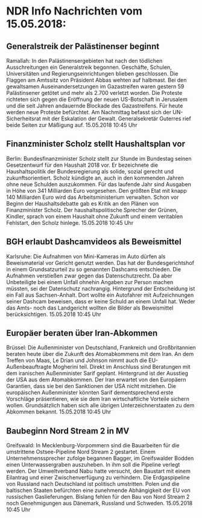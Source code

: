 # NDR Info Nachrichten vom 15.05.2018:


## Generalstreik der Palästinenser beginnt
Ramallah: In den Palästinensergebieten hat nach den tödlichen Ausschreitungen ein Generalstreik begonnen. Geschäfte, Schulen, Universitäten und Regierungseinrichtungen blieben geschlossen. Die Flaggen am Amtssitz von Präsident Abbas wehten auf halbmast. Bei den gewaltsamen Auseinandersetzungen im Gazastreifen waren gestern 59 Palästinsener getötet und mehr als 2.700 verletzt worden. Die Proteste richteten sich gegen die Eröffnung der neuen US-Botschaft in Jerusalem und die seit Jahren andauernde Blockade des Gazastreifens. Für heute werden neue Proteste befürchtet. Am Nachmittag befasst sich der UN-Sicherheitsrat mit der Eskalation der Gewalt. Generalsekretär Guterres rief beide Seiten zur Mäßigung auf. 15.05.2018 10:45 Uhr 

## Finanzminister Scholz stellt Haushaltsplan vor
Berlin: Bundesfinanzminister Scholz stellt zur Stunde im Bundestag seinen Gesetzentwurf für den Haushalt 2018 vor. Er bezeichnete die Haushaltspolitik der Bundesregierung als solide, sozial gerecht und zukunftsorientiert. Scholz kündigte an, auch in den kommenden Jahren ohne neue Schulden auszukommen. Für das laufende Jahr sind Ausgaben in Höhe von 341 Milliarden Euro vorgesehen. Den größten Etat mit knapp 140 Milliarden Euro wird das Arbeitsministerium verwalten. Schon vor Beginn der Haushaltsdebatte gab es Kritik an den Plänen von Finanzminister Scholz. Der haushaltspolitische Sprecher der Grünen, Kindler, sprach von einem Haushalt ohne Zukunft und einem veritablen Fehlstart, den Scholz hinlege. 15.05.2018 10:45 Uhr 

## BGH erlaubt Dashcamvideos als Beweismittel
Karlsruhe: Die Aufnahmen von Mini-Kameras im Auto dürfen als Beweismaterial vor Gericht genutzt werden. Das hat der Bundesgerichtshof in einem Grundsatzurteil zu so genannten Dashcams entschieden. Die Aufnahmen verstießen zwar gegen das Datenschutzrecht. Da aber Unbeteiligte bei einem Unfall ohnehin Angaben zur Person machen müssten, sei der Datenschutz nachrangig. Hintergrund der Entscheidung ist ein Fall aus Sachsen-Anhalt. Dort wollte ein Autofahrer mit Aufzeichnungen seiner Dashcam beweisen, dass er keine Schuld an einem Unfall hat. Weder das Amts- noch das Landgericht wollten die Bilder als Beweismittel berücksichtigen. 15.05.2018 10:45 Uhr 

## Europäer beraten über Iran-Abkommen
Brüssel:	Die Außenminister von Deutschland, Frankreich und Großbritannien beraten heute über die Zukunft des Atomabkommens mit dem Iran. An dem Treffen von Maas, Le Drian und Johnson nimmt auch die EU-Außenbeauftragte Mogherini teil. Direkt im Anschluss sind Beratungen mit dem iranischen Außenminister Sarif geplant. Hintergrund ist der Ausstieg der USA aus dem Atomabkommen. Der Iran erwartet von den Europäern Garantien, dass sie bei den Sanktionen der USA nicht mitziehen. Die europäischen Außenminister könnten Sarif dementsprechend erste Vorschläge präsentieren, wie sie dem Iran wirtschaftliche Vorteile sichern wollen. Grundsätzlich haben sich alle übrigen Unterzeichnerstaaten zu dem Abkommen bekannt. 15.05.2018 10:45 Uhr 

## Baubeginn Nord Stream 2 in MV
Greifswald: 	In Mecklenburg-Vorpommern sind die Bauarbeiten für die umstrittene Ostsee-Pipeline Nord Stream 2 gestartet. Einem Unternehmenssprecher zufolge begannen Bagger, im Greifswalder Bodden einen Unterwassergraben auszuheben. In ihm soll die Pipeline verlegt werden. Der Umweltverband Nabu hatte versucht, den Baustart mit einem Eilantrag und einer Zwischenverfügung zu verhindern. Die Erdgaspipeline von Russland nach Deutschland ist politisch umstritten. Polen und die baltischen Staaten befürchten eine zunehmende Abhängigkeit der EU von russischen Gaslieferungen. Bislang fehlen für den Bau von Nord Stream 2 noch Genehmigungen aus Dänemark, Russland und Schweden. 15.05.2018 10:45 Uhr 
